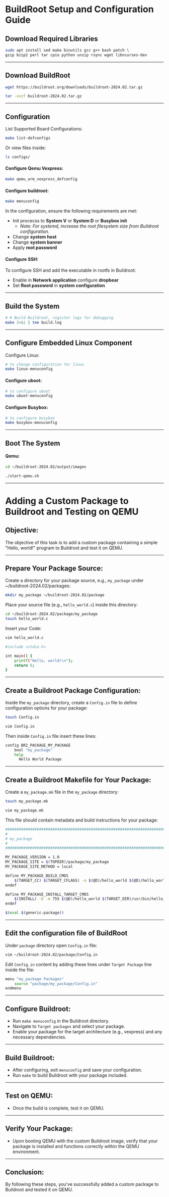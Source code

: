 # BuildRoot Setup and Configuration Guide
## Download Required Libraries
```bash
sudo apt install sed make binutils gcc g++ bash patch \
gzip bzip2 perl tar cpio python unzip rsync wget libncurses-dev
```
---
## Download BuildRoot
```bash
wget https://buildroot.org/downloads/buildroot-2024.02.tar.gz

tar -xvzf buildroot-2024.02.tar.gz
```
---
## Configuration

List Supported Board Configurations:

```bash
make list-defconfigs
```
Or view files inside:
```bash
ls configs/
```
#### Configure Qemu Vexpress:
```bash
make qemu_arm_vexpress_defconfig
```
#### Configure buildroot:

```bash
make menuconfig
```
In the configuration, ensure the following requirements are met:

- Init procecss to **System V** or **System D** or **Busybox init**
	- _Note: For systemd, increase the root filesystem size from Buildroot configuration._
- Change **system host**
- Change **system banner**
- Apply **root password**

#### Configure SSH:
To configure SSH and add the executable in rootfs in Buildroot:
- Enable in **Network application** configure **dropbear**
- Set **Root password** in **system configuration**
---
## Build the System
```bash
# # Build Buildroot, register logs for debugging
make 2>&1 | tee build.log

```
---
## Configure Embedded Linux Component
Configure Linux:
```bash
# to change configuration for linux 
make linux-menuconfig
```
#### Configure uboot:
```bash
# to configure uboot
make uboot-menuconfig
```
#### Configure Busybox:
```bash
# to configure busybox
make busybox-menuconfig
```
---
## Boot The System

#### Qemu:

```bash
cd ~/buildroot-2024.02/output/images 
```

```bash
./start-qemu.sh
```
---
# Adding a Custom Package to Buildroot and Testing on QEMU

## Objective:
The objective of this task is to add a custom package containing a simple "Hello, world!" program to Buildroot and test it on QEMU.

---
## Prepare Your Package Source:
Create a directory for your package source, e.g., `my_package` under ~/buildroot-2024.02/packages:
```bash
mkdir my_package ~/buildroot-2024.02/package
```
Place your source file (e.g., `hello_world.c`) inside this directory:
```bash
cd ~/buildroot-2024.02/package/my_package
touch hello_world.c
```
Insert your Code:
```bash
vim hello_world.c
```
```bash
#include <stdio.h>

int main() {
    printf("Hello, world!\n");
    return 0;
}
```
---
## Create a Buildroot Package Configuration:
Inside the `my_package` directory, create a `Config.in` file to define configuration options for your package:

```bash
touch Config.in
```
```bash
vim Config.in
```
Then inside `Config.in` file insert these lines:
```bash
config BR2_PACKAGE_MY_PACKAGE
    bool "my_package"
    help
      Hello World Package
```
---
## Create a Buildroot Makefile for Your Package:
Create a `my_package.mk` file in the `my_package` directory:
```bash
touch my_package.mk
```
```bash
vim my_package.mk
```
This file should contain metadata and build instructions for your package:
```bash
################################################################################
#
# my_package
#
################################################################################

MY_PACKAGE_VERSION = 1.0
MY_PACKAGE_SITE = $(TOPDIR)/package/my_package
MY_PACKAGE_SITE_METHOD = local

define MY_PACKAGE_BUILD_CMDS
    $(TARGET_CC) $(TARGET_CFLAGS) -o $(@D)/hello_world $(@D)/hello_world.c
endef

define MY_PACKAGE_INSTALL_TARGET_CMDS
    $(INSTALL) -D -m 755 $(@D)/hello_world $(TARGET_DIR)/usr/bin/hello_world
endef

$(eval $(generic-package))
```
---
## Edit the configuration file of BuildRoot
Under `package` directory open `Config.in` file:
```bash
vim ~/buildroot-2024.02/package/Config.in
```
Edit `Config.in` content by adding these lines under `Target Package` line inside the file:
```bash
menu "my_package Packages"
    source "package/my_package/Config.in"
endmenu
```
---
## Configure Buildroot:
   - Run `make menuconfig` in the Buildroot directory.
   - Navigate to `Target packages` and select your package.
   - Enable your package for the target architecture (e.g., vexpress) and any necessary dependencies.
---
## Build Buildroot:
   - After configuring, exit `menuconfig` and save your configuration.
   - Run `make` to build Buildroot with your package included.
---
## Test on QEMU:
   - Once the build is complete, test it on QEMU.
---
## Verify Your Package:
   - Upon booting QEMU with the custom Buildroot image, verify that your package is installed and functions correctly within the QEMU environment.
---
## Conclusion:
By following these steps, you've successfully added a custom package to Buildroot and tested it on QEMU.